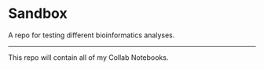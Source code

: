 # Sandbox
A repo for testing different bioinformatics analyses.

-----

This repo will contain all of my Collab Notebooks.
